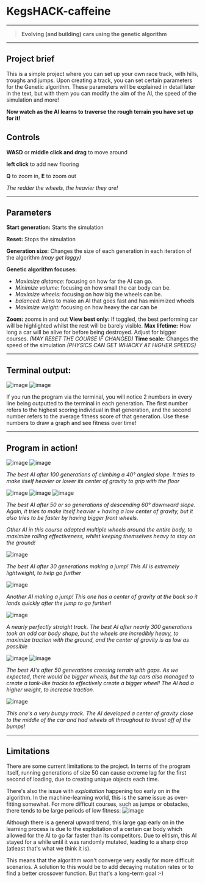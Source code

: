 # **KegsHACK-caffeine**
---
> **Evolving (and building) cars using the genetic algorithm**
---

## Project brief
This is a simple project where you can set up your own race track, with hills, troughs and jumps. Upon creating a track, you can set certain parameters for the Genetic algorithm. 
These parameters will be explained in detail later in the text, but with them you can modify the aim of the AI, the speed of the simulation and more!

**Now watch as the AI learns to traverse the rough terrain you have set up for it!**

## Controls
**WASD** or **middle click and drag** to move around

**left click** to add new flooring

**Q** to zoom in, **E** to zoom out

*The redder the wheels, the heavier they are!*

---

## Parameters

**Start generation:** Starts the simulation

**Reset:** Stops the simulation

**Generation size:** Changes the size of each generation in each iteration of the algorithm *(may get laggy)*

**Genetic algorithm focuses:**

  - *Maximize distance:* focusing on how far the AI can go.
  - *Minimize volume:* focusing on how small the car body can be.
  - *Maximize wheels:* focusing on how big the wheels can be. 
  - *balanced:* Aims to make an AI that goes fast and has minimized wheels
  - *Maximize weight:* focusing on how heavy the car can be

**Zoom:** zooms in and out
**View best only:** If toggled, the best performing car will be highlighted whilst the rest will be barely visible.
**Max lifetime:** How long a car will be alive for before being destroyed. Adjust for bigger courses. *(MAY RESET THE COURSE IF CHANGED)*
**Time scale:** Changes the speed of the simulation *(PHYSICS CAN GET WHACKY AT HIGHER SPEEDS)*

---

## Terminal output:

![image](https://user-images.githubusercontent.com/47331292/147858399-1279dde1-60a9-4540-8de0-7d08cc8e5845.png)
![image](https://user-images.githubusercontent.com/47331292/147858250-b33282fc-8081-41bf-ad81-4cecd36ae3c5.png)

If you run the program via the terminal, you will notice 2 numbers in every line being outputted to the terminal in each generation. The first number refers to the highest scoring individual in that generation, and the second number refers to the average fitness score of that generation. Use these numbers to draw a graph and see fitness over time!

---

## Program in action!

![image](https://user-images.githubusercontent.com/47331292/147823993-6ddd2e87-d312-4231-8a14-5953cc15d263.png)
![image](https://user-images.githubusercontent.com/47331292/147831645-4bd75e44-f484-408f-bb84-b2dd9870216f.png)

*The best AI after 100 generations of climbing a 40° angled slope. It tries to make itself heavier or lower its center of gravity to grip with the floor*

![image](https://user-images.githubusercontent.com/47331292/147824364-7010e388-2454-4671-91b8-a6a770ea4568.png)
![image](https://user-images.githubusercontent.com/47331292/147832313-c0f87060-807f-4054-bc3f-3c7692646b8f.png)
![image](https://user-images.githubusercontent.com/47331292/147832528-dc952046-70f8-4d93-8e6b-c7f0aaed103b.png)


*The best AI after 50 or so generations of descending 60° downward slope. Again, it tries to make itself heavier + having a low center of gravity, but it also tries to be faster by having bigger front wheels.*

*Other AI in this course adapted multiple wheels around the entire body, to maximize rolling effectiveness, whilst keeping themselves heavy to stay on the ground!*

![image](https://user-images.githubusercontent.com/47331292/147825500-b1481181-f8d0-42a3-a8d7-b53b242a394a.png)

*The best AI after 30 generations making a jump! This AI is extremely lightweight, to help go further*

![image](https://user-images.githubusercontent.com/47331292/147825584-a590bdac-0663-462d-8f52-2dd37c2967d6.png)

*Another AI making a jump! This one has a center of gravity at the back so it lands quickly after the jump to go further!*

![image](https://user-images.githubusercontent.com/47331292/147827001-3da7b41e-447d-4676-b9fc-8dfd734fc9e8.png)

*A nearly perfectly straight track. The best AI after nearly 300 generations took an odd car body shape, but the wheels are incredibly heavy, to maximize traction with the ground, and the center of gravity is as low as possible*

![image](https://user-images.githubusercontent.com/47331292/147827927-11f5f3ad-46ab-4ad8-8451-1dcb77248c91.png)
![image](https://user-images.githubusercontent.com/47331292/147828163-81e7356d-2fac-4fb0-bc5c-b2c7f55c9052.png)

*The best AI's after 50 generations crossing terrain with gaps. As we expected, there would be bigger wheels, but the top cars also managed to create a tank-like tracks to effectively create a bigger wheel! The AI had a higher weight, to increase traction.* 

![image](https://user-images.githubusercontent.com/47331292/147858902-9d0d2380-22fb-46f2-96a2-87583706abc7.png)

*This one's a very bumpy track. The AI developed a center of gravity close to the middle of the car and had wheels all throughout to thrust off of the bumps!*

---

## Limitations

There are some current limitations to the project. In terms of the program itself, running generations of size 50 can cause extreme lag for the first second of loading, due to creating unique objects each time. 

There's also the issue with *exploitation* happening too early on in the algorithm. In the machine-learning world, this is the same issue as over-fitting somewhat. For more difficult courses, such as jumps or obstacles, there tends to be large periods of low fitness:
![image](https://user-images.githubusercontent.com/47331292/147859198-97523536-855f-40f8-996e-af5155d2fc34.png)

Although there is a general upward trend, this large gap early on in the learning process is due to the exploitation of a certain car body which allowed for the AI to go far faster than its competitors. Due to elitism, this AI stayed for a while until it was randomly mutated, leading to a sharp drop (atleast that's what we think it is). 

This means that the algorithm won't converge very easily for more difficult scenarios. A solution to this would be to add decaying mutation rates or to find a better crossover function. But that's a long-term goal :-)
